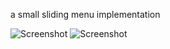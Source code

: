 a small sliding menu implementation

![Screenshot](https://shyang.github.io/assets/slide_menu_swipe.png)
![Screenshot](https://shyang.github.io/assets/slide_menu_selected.png)

